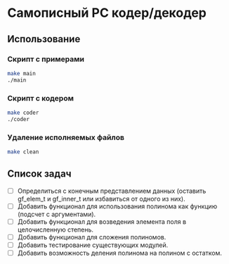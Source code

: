 
# Самописный РС кодер/декодер

## Использование

### Скрипт с примерами

```bash
make main
./main
```

### Скрипт с кодером

```bash
make coder
./coder
```

### Удаление исполняемых файлов

```bash
make clean
```

## Список задач

- [ ] Определиться с конечным представлением данных (оставить gf_elem_t и gf_inner_t или избавиться от одного из них).
- [ ] Добавить функционал для использования полинома как функцию (подсчет с аргументами).
- [ ] Добавить функционал для возведения элемента поля в целочисленную степень.
- [ ] Добавить функционал для сложения полиномов.
- [ ] Добавить тестирование существующих модулей.
- [ ] Добавить возможность деления полинома на полином с остатком.
